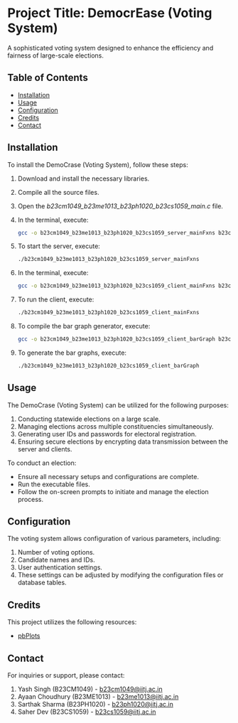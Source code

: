 # Project Title: DemocrEase (Voting System)

A sophisticated voting system designed to enhance the efficiency and fairness of large-scale elections.

## Table of Contents

- [Installation](#installation)
- [Usage](#usage)
- [Configuration](#configuration)
- [Credits](#credits)
- [Contact](#contact)

## Installation

To install the DemoCrase (Voting System), follow these steps:

1. Download and install the necessary libraries.

2. Compile all the source files.

3. Open the *b23cm1049_b23me1013_b23ph1020_b23cs1059_main.c* file.

4. In the terminal, execute:

    ```sh
    gcc -o b23cm1049_b23me1013_b23ph1020_b23cs1059_server_mainFxns b23cm1049_b23me1013_b23ph1020_b23cs1059_server_mainFxns.c -lws2_32
    ```

5. To start the server, execute:

    ```sh
    ./b23cm1049_b23me1013_b23ph1020_b23cs1059_server_mainFxns
    ```

6. In the terminal, execute:

    ```sh
    gcc -o b23cm1049_b23me1013_b23ph1020_b23cs1059_client_mainFxns b23cm1049_b23me1013_b23ph1020_b23cs1059_client_mainFxns.c -lws2_32
    ```

7. To run the client, execute:

    ```sh
    ./b23cm1049_b23me1013_b23ph1020_b23cs1059_client_mainFxns
    ```

8. To compile the bar graph generator, execute:

    ```sh
    gcc -o b23cm1049_b23me1013_b23ph1020_b23cs1059_client_barGraph b23cm1049_b23me1013_b23ph1020_b23cs1059_client_barGraph.c pbPlots.c supportLib.c -lm
    ```

9. To generate the bar graphs, execute:

    ```sh
    ./b23cm1049_b23me1013_b23ph1020_b23cs1059_client_barGraph
    ```

## Usage

The DemoCrase (Voting System) can be utilized for the following purposes:

1. Conducting statewide elections on a large scale.
2. Managing elections across multiple constituencies simultaneously.
3. Generating user IDs and passwords for electoral registration.
4. Ensuring secure elections by encrypting data transmission between the server and clients.

To conduct an election:

- Ensure all necessary setups and configurations are complete.
- Run the executable files.
- Follow the on-screen prompts to initiate and manage the election process.

## Configuration

The voting system allows configuration of various parameters, including:

1. Number of voting options.
2. Candidate names and IDs.
3. User authentication settings.
4. These settings can be adjusted by modifying the configuration files or database tables.

## Credits

This project utilizes the following resources:

- [pbPlots](https://github.com/InductiveComputerScience/pbPlots/blob/master/C/pbPlots.h)

## Contact

For inquiries or support, please contact:

1. Yash Singh (B23CM1049) - b23cm1049@iitj.ac.in
2. Ayaan Choudhury (B23ME1013) - b23me1013@iitj.ac.in
3. Sarthak Sharma (B23PH1020) - b23ph1020@iitj.ac.in
4. Saher Dev (B23CS1059) - b23cs1059@iitj.ac.in
